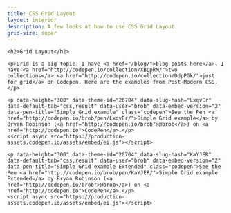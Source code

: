 ```yaml
---
title: CSS Grid Layout
layout: interior
description: A few looks at how to use CSS Grid Layout.
grid-size: super
---
```


<div class="">

    <h2>Grid Layout</h2>

    <p>Grid is a big topic. I have <a href="/blog/">blog posts here</a>. I have <a href="http://codepen.io/collection/XBLpRM/">two collections</a> <a href="http://codepen.io/collection/DdpPGk/">just for grid</a> on Codepen. Here are the examples from Post-Modern CSS.</p>

    <p data-height="300" data-theme-id="26704" data-slug-hash="LxqvEr" data-default-tab="css,result" data-user="brob" data-embed-version="2" data-pen-title="Simple Grid example" class="codepen">See the Pen <a href="http://codepen.io/brob/pen/LxqvEr/">Simple Grid example</a> by Bryan Robinson (<a href="http://codepen.io/brob">@brob</a>) on <a href="http://codepen.io">CodePen</a>.</p>
    <script async src="https://production-assets.codepen.io/assets/embed/ei.js"></script>

    <p data-height="300" data-theme-id="26704" data-slug-hash="KaYJER" data-default-tab="css,result" data-user="brob" data-embed-version="2" data-pen-title="Simple Grid example Extended" class="codepen">See the Pen <a href="http://codepen.io/brob/pen/KaYJER/">Simple Grid example Extended</a> by Bryan Robinson (<a href="http://codepen.io/brob">@brob</a>) on <a href="http://codepen.io">CodePen</a>.</p>
    <script async src="https://production-assets.codepen.io/assets/embed/ei.js"></script>

</div>
